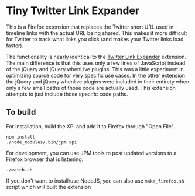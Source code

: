 # Tiny Twitter Link Expander

This is a Firefox extension that replaces the Twitter short URL used in timeline links with the actual URL being shared. This makes it more difficult for Twitter to track what links you click (and makes your Twitter links load faster).

The functionality is nearly identical to the [Twitter Link Expander](https://addons.mozilla.org/en-US/firefox/addon/twitter-link-expander/?src=search) extension. The main difference is that this uses only a few lines of JavaScript instead of the jQuery and jQuery.whenLive plugins. This was a little experiment in optimizing source code for very specific use cases. In the other extension the jQuery and jQuery.whenlive plugins were included in their entirety when only a few small paths of those code are actually used. This extension attempts to just include those specific code paths.

## To build

For installation, build the XPI and add it to Firefox through "Open File".

```
npm install
./node_modules/.bin/jpm xpi
```

For development, you can use JPM tools to post updated versions to a Firefox browser that is listening:

```
./watch.sh
```

If you don't want to install/use NodeJS, you can also use `make_firefox.sh` script which will built the extension
